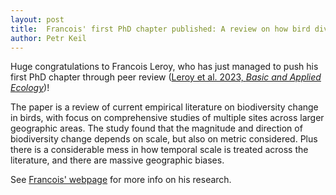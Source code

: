 ```yaml
---
layout: post
title:  Francois' first PhD chapter published: A review on how bird diversity changed in time
author: Petr Keil
---
```


Huge congratulations to Francois Leroy, who has just managed to push his first PhD chapter through peer review ([Leroy et al. 2023, *Basic and Applied Ecology*](https://www.sciencedirect.com/science/article/pii/S1439179123000117?via%3Dihub))!

The paper is a review of current empirical literature on biodiversity change in birds, with focus on comprehensive studies of multiple sites across larger geographic areas. The study found that the magnitude and direction of biodiversity change depends on scale, but also on metric considered. Plus there is a considerable mess in how temporal scale is treated across the literature, and there are massive geographic biases. 

See [Francois' webpage](https://frslry.github.io/) for more info on his research.


